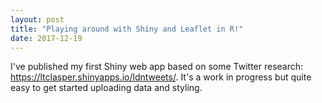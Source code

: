 ```yaml
---
layout: post
title: "Playing around with Shiny and Leaflet in R!"
date: 2017-12-19
---
```


I've published my first Shiny web app based on some Twitter research: <https://ltclasper.shinyapps.io/ldntweets/>. It's a work in progress but quite easy to get started uploading data and styling.
